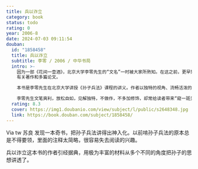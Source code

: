 ```yaml
---
title: 兵以诈立
category: book
status: todo
rating: 0
year: 2006-8
date: 2024-07-03 09:11:54
douban:
  id: "1858458"
  title: 兵以诈立
  subtitle: 李零 / 2006 / 中华书局
  intro: >-
    因为一部《花间一壶酒》，北京大学李零先生的“文名”一时被大家所熟知。在这之前，更早知道的，是李零先生的本行是研究考古、古文字、古文献，有著作《中国方术考》、《中国方术续考》问世，同时还是国内研究孙子兵法颇有成效的学者之一，曾先后出版《吴孙子发微》、《〈孙子〉古本研究》等
    有关著作和多篇论文。

    本书是李零先生在北京大学讲授《孙子兵法》课程的讲义。作者以独特的视角、流畅活泼的语言、丰富具体的资料，向读者展现这部中国古代最伟大兵法著作的内涵，介绍博大精深、源远流长的中国兵学知识，并对军事学、思想史、古代哲学等相关内容进行比较研究，使读者在轻松的阅读中重新全面深入地了解《孙子兵法》，获得更真切的兵学知识。把全书分十五讲，约27万字，配图近百幅。

    李零先生文笔爽利，放松自如，见解独特，不做作，不多加修饰，却常给读者带来“窥一斑见全豹”的惊喜。这部讲义只是讲《孙子兵法》，李零先生却能够把他多年来对于兵法、军事学、哲学和思想史等等的体会和感想，都在这部书里呈现出来。有人评价说，李零先生是“属于那种闲聊比上课感觉好，写文字比说话感觉好的人”（张鸣《董桥耐读，李零也耐读》）。其实你听过他的课便会知道，李零先生的课讲得也是如此生动活泼，一点不像是你想象中那种“皓首穷经”的“老先生”。而这部继《花间一壶酒》之后的倾力之作，将会让你更加深切地触摸到这位学识广博且富有人文关怀精神的学者的思维，理解并且感受到他的隐藏于安静外表下的热情。
  rating: 8.3
  cover: https://img1.doubanio.com/view/subject/l/public/s2648348.jpg
  link: https://book.douban.com/subject/1858458/
---
```


Via tw 苏良 发现一本奇书，把孙子兵法讲得出神入化。以前啃孙子兵法的原本总是不得要领，里面的注释太简略，很容易失去阅读的兴趣。

兵以诈立这本书的作者引经据典，用极为丰富的材料从多个不同的角度把孙子的思想讲透了。